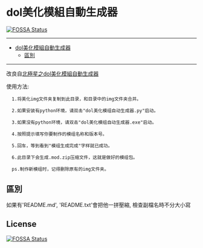 # dol美化模組自動生成器

[![FOSSA Status](https://app.fossa.com/api/projects/git%2Bgithub.com%2FPaul-16098%2Fdol-beautification-module-automatic-generator.svg?type=shield)](https://app.fossa.com/projects/git%2Bgithub.com%2FPaul-16098%2Fdol-beautification-module-automatic-generator?ref=badge_shield)

---

<!-- @import "[TOC]" {cmd="toc" depthFrom=1 depthTo=6 orderedList=false} -->

<!-- code_chunk_output -->

- [dol美化模組自動生成器](#dol美化模組自動生成器)
  - [區別](#區別)

<!-- /code_chunk_output -->

---

改良自[北極星之dol美化模組自動生成器](https://github.com/cphxj123/Dol-BJX-Mods/tree/main/%E8%87%AA%E5%88%B6%E7%BE%8E%E5%8C%96%E6%A8%A1%E7%BB%84%E7%94%9F%E6%88%90%E5%99%A8)

使用方法:

      1.将美化img文件夹复制到此目录，和目录中的img文件夹合并。

      2.如果安装有python环境，请双击"dol美化模组自动生成器.py"启动。

      3.如果没有python环境，请双击"dol美化模组自动生成器.exe"启动。

      4.按照提示填写你要制作的模组名称和版本号。

      5.回车，等到看到"模组生成完成"字样就已成功。

      6.此目录下会生成.mod.zip压缩文件，这就是做好的模组包。

      ps.制作新模组时，记得删除原有的img文件夹。

## 區別

如果有'README\.md', 'README\.txt'會把他一拼壓縮,
檢查副檔名時不分大小寫

## License

[![FOSSA Status](https://app.fossa.com/api/projects/git%2Bgithub.com%2FPaul-16098%2Fdol-beautification-module-automatic-generator.svg?type=large)](https://app.fossa.com/projects/git%2Bgithub.com%2FPaul-16098%2Fdol-beautification-module-automatic-generator?ref=badge_large)
